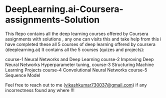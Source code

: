 # DeepLearning.ai-Coursera-assignments-Solution
This Repo contains all the deep learning courses offered by Coursera  assignments with solutions , any one can visits this and take help from this 
i have completed these all 5 courses of deep learning offered by coursera (deeplearning.ai)
It contains all the 5 courses (quizes and projects):

course-1 Neural Networks and Deep Learning
course-2 Improving Deep Neural Networks Hyperparameter tuning, 
course-3 Structuring Machine Learning Projects
course-4 Convolutional Neural Networks
course-5 Sequence Model

Feel free to reach out to me (vikashkumar730037@gmail.com) if any incorrectness found any where !!!

